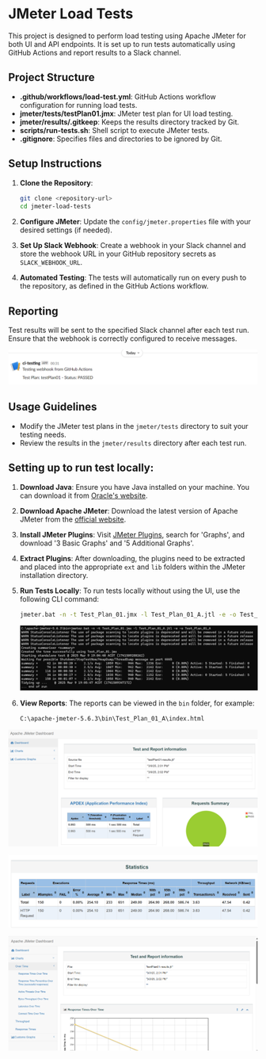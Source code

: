 # JMeter Load Tests

This project is designed to perform load testing using Apache JMeter for both UI and API endpoints. It is set up to run tests automatically using GitHub Actions and report results to a Slack channel.

## Project Structure

- **.github/workflows/load-test.yml**: GitHub Actions workflow configuration for running load tests.
- **jmeter/tests/testPlan01.jmx**: JMeter test plan for UI load testing.
- **jmeter/results/.gitkeep**: Keeps the results directory tracked by Git.
- **scripts/run-tests.sh**: Shell script to execute JMeter tests.
- **.gitignore**: Specifies files and directories to be ignored by Git.

## Setup Instructions

1. **Clone the Repository**: 
   ```sh
   git clone <repository-url>
   cd jmeter-load-tests
   ```

2. **Configure JMeter**: 
   Update the `config/jmeter.properties` file with your desired settings (if needed).

3. **Set Up Slack Webhook**: 
   Create a webhook in your Slack channel and store the webhook URL in your GitHub repository secrets as `SLACK_WEBHOOK_URL`.

4. **Automated Testing**: 
   The tests will automatically run on every push to the repository, as defined in the GitHub Actions workflow.

## Reporting

Test results will be sent to the specified Slack channel after each test run. Ensure that the webhook is correctly configured to receive messages.

![alt text](image-4.png)


## Usage Guidelines

- Modify the JMeter test plans in the `jmeter/tests` directory to suit your testing needs.
- Review the results in the `jmeter/results` directory after each test run.

## Setting up to run test locally:

1. **Download Java**: Ensure you have Java installed on your machine. You can download it from [Oracle's website](https://www.oracle.com/java/technologies/javase-downloads.html).

2. **Download Apache JMeter**: Download the latest version of Apache JMeter from the [official website](https://jmeter.apache.org/download_jmeter.cgi).

3. **Install JMeter Plugins**: 
   Visit [JMeter Plugins](https://jmeter-plugins.org/), search for 'Graphs', and download '3 Basic Graphs' and '5 Additional Graphs'.

4. **Extract Plugins**: 
   After downloading, the plugins need to be extracted and placed into the appropriate `ext` and `lib` folders within the JMeter installation directory.

5. **Run Tests Locally**: 
   To run tests locally without using the UI, use the following CLI command:
   ```sh
   jmeter.bat -n -t Test_Plan_01.jmx -l Test_Plan_01_A.jtl -e -o Test_Plan_01_A
   ```

   ![alt text](image.png)



6. **View Reports**: 
   The reports can be viewed in the `bin` folder, for example:
   ```sh
   C:\apache-jmeter-5.6.3\bin\Test_Plan_01_A\index.html
   ```


![alt text](image-1.png)


![alt text](image-2.png)


![alt text](image-3.png)